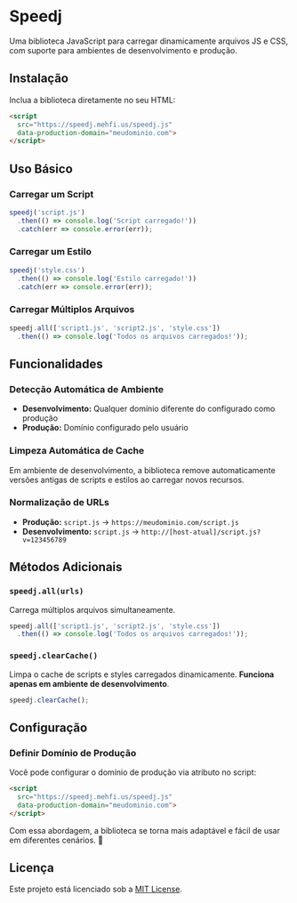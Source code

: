 # Speedj

Uma biblioteca JavaScript para carregar dinamicamente arquivos JS e CSS, com suporte para ambientes de desenvolvimento e produção.

## Instalação

Inclua a biblioteca diretamente no seu HTML:

```html
<script 
  src="https://speedj.mehfi.us/speedj.js" 
  data-production-domain="meudominio.com">
</script>
```

## Uso Básico

### Carregar um Script
```javascript
speedj('script.js')
  .then(() => console.log('Script carregado!'))
  .catch(err => console.error(err));
```

### Carregar um Estilo
```javascript
speedj('style.css')
  .then(() => console.log('Estilo carregado!'))
  .catch(err => console.error(err));
```

### Carregar Múltiplos Arquivos
```javascript
speedj.all(['script1.js', 'script2.js', 'style.css'])
  .then(() => console.log('Todos os arquivos carregados!'));
```

## Funcionalidades

### Detecção Automática de Ambiente
- **Desenvolvimento:** Qualquer domínio diferente do configurado como produção
- **Produção:** Domínio configurado pelo usuário

### Limpeza Automática de Cache
Em ambiente de desenvolvimento, a biblioteca remove automaticamente versões antigas de scripts e estilos ao carregar novos recursos.

### Normalização de URLs
- **Produção:** `script.js` → `https://meudominio.com/script.js`
- **Desenvolvimento:** `script.js` → `http://[host-atual]/script.js?v=123456789`

## Métodos Adicionais

### `speedj.all(urls)`
Carrega múltiplos arquivos simultaneamente.

```javascript
speedj.all(['script1.js', 'script2.js', 'style.css'])
  .then(() => console.log('Todos os arquivos carregados!'));
```

### `speedj.clearCache()`
Limpa o cache de scripts e styles carregados dinamicamente. **Funciona apenas em ambiente de desenvolvimento**.

```javascript
speedj.clearCache();
```

## Configuração

### Definir Domínio de Produção
Você pode configurar o domínio de produção via atributo no script:

```html
<script 
  src="https://speedj.mehfi.us/speedj.js" 
  data-production-domain="meudominio.com">
</script>
```

Com essa abordagem, a biblioteca se torna mais adaptável e fácil de usar em diferentes cenários. 🚀

## Licença

Este projeto está licenciado sob a [MIT License](LICENSE). 